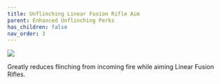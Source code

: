 ```yaml
---
title: Unflinching Linear Fusion Rifle Aim
parent: Enhanced Unflinching Perks
has_children: false
nav_order: 3
---
```


![](https://bungie.net/common/destiny2_content/icons/c185ecb13f62372b0f996141cffd12ca.png)

Greatly reduces flinching from incoming fire while aiming Linear Fusion Rifles.
